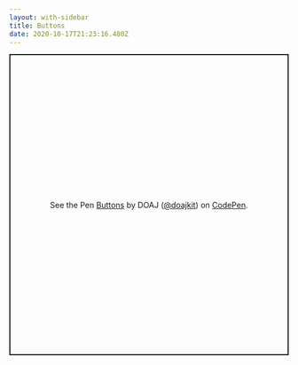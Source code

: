 ```yaml
---
layout: with-sidebar
title: Buttons
date: 2020-10-17T21:23:16.480Z
---
```


<p class="codepen" data-height="544" data-theme-id="dark" data-default-tab="result" data-user="doajkit" data-slug-hash="GRjepjg" style="height: 544px; box-sizing: border-box; display: flex; align-items: center; justify-content: center; border: 2px solid; margin: 1em 0; padding: 1em;" data-pen-title="Buttons">
  <span>See the Pen <a href="https://codepen.io/doajkit/pen/GRjepjg">
  Buttons</a> by DOAJ (<a href="https://codepen.io/doajkit">@doajkit</a>)
  on <a href="https://codepen.io">CodePen</a>.</span>
</p>
<script async src="https://cpwebassets.codepen.io/assets/embed/ei.js"></script>
